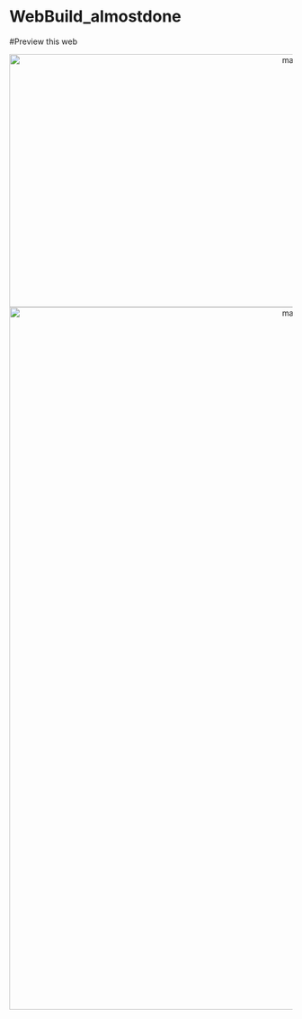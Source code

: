 # WebBuild_almostdone
#Preview this web
<div align="center" style="justify-content: space-between;">
  <img src="https://media.discordapp.net/attachments/903318261758840863/955882163679658034/MegaB.png?width=1304&height=702" width="1013" height="450" alt="main-pic">
  <img src="https://cdn.discordapp.com/attachments/903318261758840863/956255300669829190/unknown.png" width="1013" height="1250" alt="main-pic">
</div>
